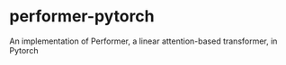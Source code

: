 # performer-pytorch
An implementation of Performer, a linear attention-based transformer, in Pytorch
